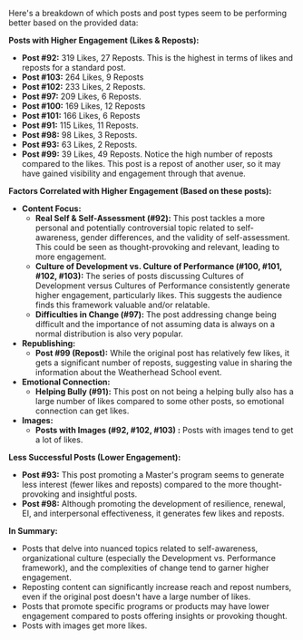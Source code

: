 Here's a breakdown of which posts and post types seem to be performing better based on the provided data:

**Posts with Higher Engagement (Likes & Reposts):**

*   **Post #92:** 319 Likes, 27 Reposts. This is the highest in terms of likes and reposts for a standard post.
*   **Post #103:** 264 Likes, 9 Reposts
*   **Post #102:** 233 Likes, 2 Reposts.
*   **Post #97:** 209 Likes, 6 Reposts.
*   **Post #100:** 169 Likes, 12 Reposts
*   **Post #101:** 166 Likes, 6 Reposts
*   **Post #91:** 115 Likes, 11 Reposts.
*   **Post #98:** 98 Likes, 3 Reposts.
*   **Post #93:** 63 Likes, 2 Reposts.
*   **Post #99:** 39 Likes, 49 Reposts. Notice the high number of reposts compared to the likes. This post is a repost of another user, so it may have gained visibility and engagement through that avenue.

**Factors Correlated with Higher Engagement (Based on these posts):**

*   **Content Focus:**
    *   **Real Self & Self-Assessment (#92):** This post tackles a more personal and potentially controversial topic related to self-awareness, gender differences, and the validity of self-assessment. This could be seen as thought-provoking and relevant, leading to more engagement.
    *   **Culture of Development vs. Culture of Performance (#100, #101, #102, #103):** The series of posts discussing Cultures of Development versus Cultures of Performance consistently generate higher engagement, particularly likes. This suggests the audience finds this framework valuable and/or relatable.
    *   **Difficulties in Change (#97):** The post addressing change being difficult and the importance of not assuming data is always on a normal distribution is also very popular.
*   **Republishing:**
    *   **Post #99 (Repost):** While the original post has relatively few likes, it gets a significant number of reposts, suggesting value in sharing the information about the Weatherhead School event.
*   **Emotional Connection:**
    *   **Helping Bully (#91):** This post on not being a helping bully also has a large number of likes compared to some other posts, so emotional connection can get likes.
*   **Images:**
    *   **Posts with Images (#92, #102, #103) :** Posts with images tend to get a lot of likes.

**Less Successful Posts (Lower Engagement):**

*   **Post #93:** This post promoting a Master's program seems to generate less interest (fewer likes and reposts) compared to the more thought-provoking and insightful posts.
*   **Post #98:** Although promoting the development of resilience, renewal, EI, and interpersonal effectiveness, it generates few likes and reposts.

**In Summary:**

*   Posts that delve into nuanced topics related to self-awareness, organizational culture (especially the Development vs. Performance framework), and the complexities of change tend to garner higher engagement.
*   Reposting content can significantly increase reach and repost numbers, even if the original post doesn't have a large number of likes.
*   Posts that promote specific programs or products may have lower engagement compared to posts offering insights or provoking thought.
*   Posts with images get more likes.
